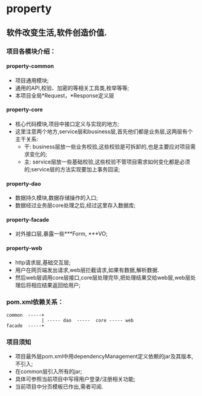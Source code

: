 #   property

##  软件改变生活,软件创造价值.

### 项目各模块介绍：

####    property-common
* 项目通用模块;
* 通用的API,校验、加密的等相关工具类,枚举等等;
* 本项目全局*Request，*Response定义层

####    property-core
* 核心代码模块,项目中接口定义与实现的地方;
* 这里注意两个地方,service层和business层,首先他们都是业务层,这两层有个主干关系:
    * 干: business层放一些业务校验,这些校验是可拆卸的,也是主要应对项目需求变化的;
    * 主: service层放一些基础校验,这些校验不管项目需求如何变化都是必须的;service层的方法实现要加上事务回滚;

####    property-dao
* 数据持久模块,数据存储操作的入口;
* 数据经过业务层core处理之后,经过这里存入数据库;

####    property-facade
* 对外接口层,暴露一些***Form, ***VO;

####    property-web
* http请求层,基础交互层;
* 用户在网页端发出请求,web层拦截请求,如果有数据,解析数据.
* 然后web层调用core层接口,core层处理完毕,把处理结果交给web层,web层处理后将相应结果返回给用户;

### pom.xml依赖关系：
    common  -----+
                 | ----- dao  -----  core ----- web
    facade  -----+
    
### 项目须知
* 项目最外层pom.xml中用dependencyManagement定义依赖的jar及其版本,不引入;
* 在common层引入所有的jar;
* 具体可参照当前项目中写得用户登录/注册相关功能;
* 当前项目中分页模板已作出,需者可阅.
